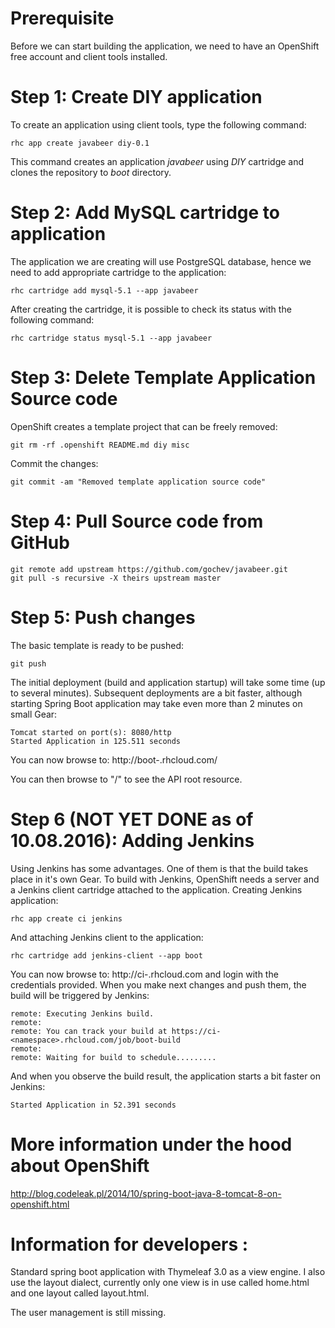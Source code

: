 # Prerequisite

Before we can start building the application, we need to have an OpenShift free account and client tools installed.

# Step 1: Create DIY application

To create an application using client tools, type the following command:

    rhc app create javabeer diy-0.1

This command creates an application *javabeer* using *DIY* cartridge and clones the repository to *boot* directory.

# Step 2: Add MySQL cartridge to application

The application we are creating will use PostgreSQL database, hence we need to add appropriate cartridge to the application:

	rhc cartridge add mysql-5.1 --app javabeer

After creating the cartridge, it is possible to check its status with the following command:

    rhc cartridge status mysql-5.1 --app javabeer

# Step 3: Delete Template Application Source code

OpenShift creates a template project that can be freely removed:

    git rm -rf .openshift README.md diy misc

Commit the changes:

    git commit -am "Removed template application source code"

# Step 4: Pull Source code from GitHub

    git remote add upstream https://github.com/gochev/javabeer.git
    git pull -s recursive -X theirs upstream master

# Step 5: Push changes

The basic template is ready to be pushed:

	git push

The initial deployment (build and application startup) will take some time (up to several minutes). Subsequent deployments are a bit faster, although starting Spring Boot application may take even more than 2 minutes on small Gear:

	Tomcat started on port(s): 8080/http
	Started Application in 125.511 seconds

You can now browse to: http://boot-<namespace>.rhcloud.com/

You can then browse to "/" to see the API root resource.

# Step 6 (NOT YET DONE as of 10.08.2016): Adding Jenkins

Using Jenkins has some advantages. One of them is that the build takes place in it's own Gear. To build with Jenkins, OpenShift needs a server and a Jenkins client cartridge attached to the application. Creating Jenkins application:

	rhc app create ci jenkins

And attaching Jenkins client to the application:

	rhc cartridge add jenkins-client --app boot

You can now browse to: http://ci-<namespace>.rhcloud.com and login with the credentials provided. When you make next changes and push them, the build will be triggered by Jenkins:

	remote: Executing Jenkins build.
	remote:
	remote: You can track your build at https://ci-<namespace>.rhcloud.com/job/boot-build
	remote:
	remote: Waiting for build to schedule.........

And when you observe the build result, the application starts a bit faster on Jenkins:

	Started Application in 52.391 seconds

# More information under the hood about OpenShift

http://blog.codeleak.pl/2014/10/spring-boot-java-8-tomcat-8-on-openshift.html

# Information for developers :

Standard spring boot application with Thymeleaf 3.0 as a view engine. I also use the layout dialect, currently only one view is in use called home.html and one layout called layout.html. 

The user management is still missing.
